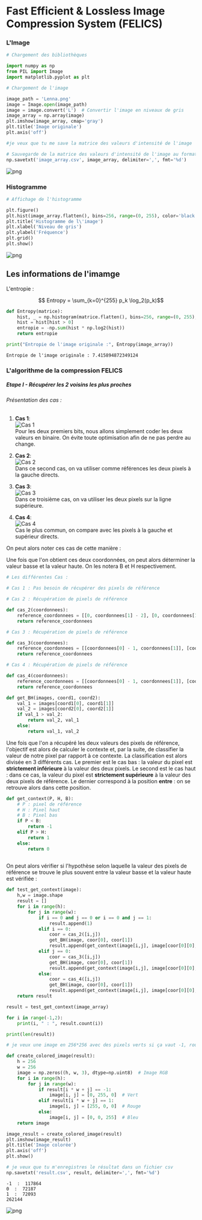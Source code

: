 # Fast Efficient & Lossless Image Compression System (FELICS)

### L'Image


```python
# Chargement des bibliothèques

import numpy as np
from PIL import Image
import matplotlib.pyplot as plt

# Chargement de l'image

image_path = 'Lenna.png'
image = Image.open(image_path)
image = image.convert('L')  # Convertir l'image en niveaux de gris
image_array = np.array(image)
plt.imshow(image_array, cmap='gray')
plt.title('Image originale')
plt.axis('off')

#je veux que tu me save la matrice des valeurs d'intensité de l'image

# Sauvegarde de la matrice des valeurs d'intensité de l'image au format CSV
np.savetxt('image_array.csv', image_array, delimiter=',', fmt='%d')
```


    
![png](FELIC_files/FELIC_2_0.png)
    


### Histogramme


```python
# Affichage de l'histogramme

plt.figure()
plt.hist(image_array.flatten(), bins=256, range=(0, 255), color='black', alpha=0.7)
plt.title('Histogramme de l\'image')
plt.xlabel('Niveau de gris')
plt.ylabel('Fréquence')
plt.grid()
plt.show()
```


    
![png](FELIC_files/FELIC_4_0.png)
    


## Les informations de l'imamge

L'entropie : 

$$ Entropy = \sum_{k=0}^{255} p_k \log_2(p_k)$$



```python
def Entropy(matrice):
    hist, _ = np.histogram(matrice.flatten(), bins=256, range=(0, 255), density=True)
    hist = hist[hist > 0]
    entropie = -np.sum(hist * np.log2(hist))
    return entropie

print("Entropie de l'image originale :", Entropy(image_array))
```

    Entropie de l'image originale : 7.415894872349124


### L'algorithme de la compression FELICS

##### Etape I - Récupérer les 2 voisins les plus proches

###### Présentation des cas :

1. **Cas 1**:  
    ![Cas 1](images/cas1.png)  
    Pour les deux premiers bits, nous allons simplement coder les deux valeurs en binaire. On évite toute optimisation afin de ne pas perdre au change.

2. **Cas 2**:  
    ![Cas 2](images/cas2.png)  
    Dans ce second cas, on va utiliser comme références les deux pixels à la gauche directs.

3. **Cas 3**:  
    ![Cas 3](images/cas3.png)  
    Dans ce troisième cas, on va utiliser les deux pixels sur la ligne supérieure.

4. **Cas 4**:  
    ![Cas 4](images/cas4.png)  
    Cas le plus commun, on compare avec les pixels à la gauche et supérieur directs.

On peut alors noter ces cas de cette manière :

Une fois que l'on obtient ces deux coordonnées, on peut alors déterminer la valeur basse et la valeur haute. On les notera B et H respectivement.



```python
# Les différentes Cas :

# Cas 1 : Pas besoin de récupérer des pixels de référence

# Cas 2 : Récupération de pixels de référence

def cas_2(coordonnees): 
    reference_coordonnees = [[0, coordonnees[1] - 2], [0, coordonnees[1] - 1]]
    return reference_coordonnees

# Cas 3 : Récupération de pixels de référence

def cas_3(coordonnees):
    reference_coordonnees = [[coordonnees[0] - 1, coordonnees[1]], [coordonnees[0] - 1, coordonnees[1] + 1]]
    return reference_coordonnees

# Cas 4 : Récupération de pixels de référence

def cas_4(coordonnees):
    reference_coordonnees = [[coordonnees[0] - 1, coordonnees[1]], [coordonnees[0], coordonnees[1] - 1]]
    return reference_coordonnees

def get_BH(images, coord1, coord2):
    val_1 = images[coord1[0], coord1[1]]
    val_2 = images[coord2[0], coord2[1]]
    if val_1 > val_2:
        return val_2, val_1
    else:
        return val_1, val_2
```

Une fois que l'on a récupéré les deux valeurs des pixels de référence, l'objectif est alors de calculer le contexte et, par la suite, de classifier la valeur de notre pixel par rapport à ce contexte. La classification est alors divisée en 3 différents cas. Le premier est le cas bas : la valeur du pixel est **strictement inférieure** à la valeur des deux pixels. Le second est le cas haut : dans ce cas, la valeur du pixel est **strictement supérieure** à la valeur des deux pixels de référence. Le dernier correspond à la position **entre** : on se retrouve alors dans cette position.


```python
def get_context(P, H, B):
    # P : pixel de référence
    # H : Pixel haut
    # B : Pixel bas
    if P < B:
        return -1
    elif P > H:
        return 1
    else:
        return 0
    
```

On peut alors vérifier si l'hypothèse selon laquelle la valeur des pixels de référence se trouve le plus souvent entre la valeur basse et la valeur haute est vérifiée :



```python
def test_get_context(image):
    h,w = image.shape
    result = []
    for i in range(h):
        for j in range(w):
            if i == 0 and j == 0 or i == 0 and j == 1:
                result.append(1)
            elif i == 0:
                coor = cas_2([i,j])
                get_BH(image, coor[0], coor[1])
                result.append(get_context(image[i,j], image[coor[0][0], coor[0][1]], image[coor[1][0], coor[1][1]]))
            elif j == 0:
                coor = cas_3([i,j])
                get_BH(image, coor[0], coor[1])
                result.append(get_context(image[i,j], image[coor[0][0], coor[0][1]], image[coor[1][0], coor[1][1]]))
            else:
                coor = cas_4([i,j])
                get_BH(image, coor[0], coor[1])
                result.append(get_context(image[i,j], image[coor[0][0], coor[0][1]], image[coor[1][0], coor[1][1]]))
    return result

result = test_get_context(image_array)

for i in range(-1,2):
    print(i, " : ", result.count(i))

print(len(result))

# je veux une image en 256*256 avec des pixels verts si ça vaut -1, rouges si ça vaut 1, et bleus si ça vaut 0

def create_colored_image(result):
    h = 256
    w = 256
    image = np.zeros((h, w, 3), dtype=np.uint8)  # Image RGB
    for i in range(h):
        for j in range(w):
            if result[i * w + j] == -1:
                image[i, j] = [0, 255, 0]  # Vert
            elif result[i * w + j] == 1:
                image[i, j] = [255, 0, 0]  # Rouge
            else:
                image[i, j] = [0, 0, 255]  # Bleu
    return image

image_result = create_colored_image(result)
plt.imshow(image_result) 
plt.title('Image colorée')
plt.axis('off')
plt.show()

# je veux que tu m'enregistres le résultat dans un fichier csv
np.savetxt('result.csv', result, delimiter=',', fmt='%d')
```

    -1  :  117864
    0  :  72187
    1  :  72093
    262144



    
![png](FELIC_files/FELIC_12_1.png)
    





```python

```
